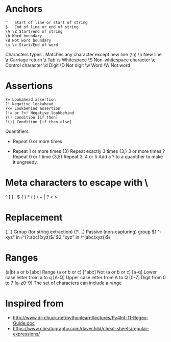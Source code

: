# Anchors
    ^	Start of line or start of string
    $	End of line or end of string
    \A \Z Start/end of string
    \b Word boundary
    \B Not word boundary
    \< \> Start/End of word

Characters types
    .	Matches any character except new line (\n)
    \n New line
    \r Carriage return
    \t Tab
    \s Whitespace
    \S Non-whitespace character
    \c Control character
    \d Digit
    \D Not digit
    \w Word
    \W Not word

# Assertions
    ?= Lookahead assertion
    ?! Negative lookahead
    ?<= Lookbehind assertion
    ?!= or ?<! Negative lookbehind
    ?() Condition [if then]
    ?()| Condition [if then else]
    

Quantifiers
* Repeat 0 or more times
+ Repeat 1 or more times
{3} Repeat exactly 3 times
{3,} 3 or more times
? Repeat 0 or 1 time
{3,5} Repeat 3, 4 or 5
Add a ? to a quantifier to make it ungreedy.

# Meta characters to escape with \
^ [ ] . $ { } * ( ) \ +  | ? < >

# Replacement
(...) Group (for string extraction)
(?:...) Passive (non-c­apt­uring) group
$1 "­xyz­" in /^(?:a­bc)­(xyz)$/
$2 "­xyz­" in /^(abc­(xy­z))$/

# Ranges
(a|b) a or b
[abc] Range (a or b or c)
[^abc] Not (a or b or c)
[a-q] Lower case letter from a to q
[A-Q] Upper case letter from A to Q
[0-7] Digit from 0 to 7
[a-z0-9]	The set of characters can include a range

# Inspired from
* http://www.dr-chuck.net/pythonlearn/lectures/Py4Inf-11-Regex-Guide.doc
* https://www.cheatography.com/davechild/cheat-sheets/regular-expressions/